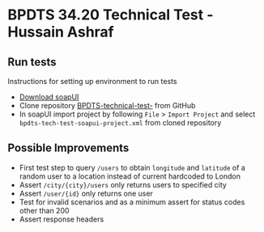 # BPDTS 34.20 Technical Test - Hussain Ashraf 

## Run tests

Instructions for setting up environment to run tests

- [Download soapUI](https://www.soapui.org/downloads/soapui/)
- Clone repository [BPDTS-technical-test-](https://github.com/MancLad89/BPDTS-technical-test-.git) from GitHub
- In soapUI import project by following `File` > `Import Project` and select `bpdts-tech-test-soapui-project.xml` from cloned repository

## Possible Improvements

- First test step to query `/users` to obtain `longitude` and `latitude` of a random user to a location instead of current hardcoded to London
- Assert `/city/{city}/users` only returns users to specified city
- Assert `/user/{id}` only returns one user
- Test for invalid scenarios and as a minimum assert for status codes other than 200
- Assert response headers


